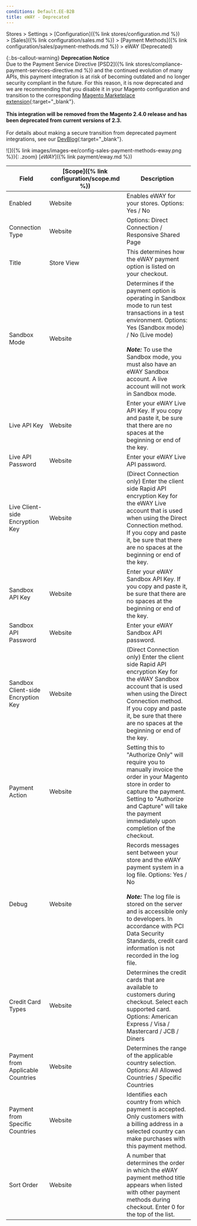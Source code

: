 ```yaml
---
conditions: Default.EE-B2B
title: eWAY - Deprecated
---
```


Stores > Settings > [Configuration]({% link stores/configuration.md %}) > [Sales]({% link configuration/sales.md %}) > [Payment Methods]({% link configuration/sales/payment-methods.md %}) > eWAY (Deprecated)

{:.bs-callout-warning}
**Deprecation Notice** <br/>
Due to the Payment Service Directive [PSD2]({% link stores/compliance-payment-services-directive.md %}) and the continued evolution of many APIs, this payment integration is at risk of becoming outdated and no longer security compliant in the future. For this reason, it is now deprecated and we are recommending that you disable it in your Magento configuration and transition to the corresponding [Magento Marketplace extension](https://marketplace.magento.com/catalogsearch/result/?q=eway){:target="_blank"}.<br/><br/>
**This integration will be removed from the Magento 2.4.0 release and has been deprecated from current versions of 2.3.**<br/><br/>
For details about making a secure transition from deprecated payment integrations, see our [DevBlog](https://community.magento.com/t5/Magento-DevBlog/bg-p/devblog){:target="_blank"}.

![]({% link images/images-ee/config-sales-payment-methods-eway.png %}){: .zoom}
[_eWAY_]({% link payment/eway.md %})

|Field|[Scope]({% link configuration/scope.md %})|Description|
|--- |--- |--- |
|Enabled|Website|Enables eWAY for your stores. Options: Yes / No|
|Connection Type|Website|Options: Direct Connection / Responsive Shared Page|
|Title|Store View|This determines how the eWAY payment option is listed on your checkout.|
|Sandbox Mode|Website|Determines if the payment option is operating in Sandbox mode to run test transactions in a test environment. Options: Yes (Sandbox mode) / No (Live mode) <br/><br/>**_Note:_** To use the Sandbox mode, you must also have an eWAY Sandbox account. A live account will not work in Sandbox mode.|
|Live API Key|Website|Enter your eWAY Live API Key. If you copy and paste it, be sure that there are no spaces at the beginning or end of the key.|
|Live API Password|Website|Enter your eWAY Live API password.|
|Live Client-side Encryption Key|Website|(Direct Connection only) Enter the client side Rapid API encryption Key for the eWAY Live account that is used when using the Direct Connection method. If you copy and paste it, be sure that there are no spaces at the beginning or end of the key.|
|Sandbox API Key|Website|Enter your eWAY Sandbox API Key. If you copy and paste it, be sure that there are no spaces at the beginning or end of the key.|
|Sandbox API Password|Website|Enter your eWAY Sandbox API password.|
|Sandbox Client-side Encryption Key|Website|(Direct Connection only) Enter the client side Rapid API encryption Key for the eWAY Sandbox account that is used when using the Direct Connection method. If you copy and paste it, be sure that there are no spaces at the beginning or end of the key.|
|Payment Action|Website|Setting this to "Authorize Only" will require you to manually invoice the order in your Magento store in order to capture the payment. Setting to "Authorize and Capture" will take the payment immediately upon completion of the checkout.|
|Debug|Website|Records messages sent between your store and the eWAY payment system in a log file. Options: Yes / No <br/><br/>**_Note:_** The log file is stored on the server and is accessible only to developers. In accordance with PCI Data Security Standards, credit card information is not recorded in the log file.|
|Credit Card Types|Website|Determines the credit cards that are available to customers during checkout. Select each supported card. Options: American Express / Visa / Mastercard / JCB / Diners|
|Payment from Applicable Countries|Website|Determines the range of the applicable country selection. Options: All Allowed Countries / Specific Countries|
|Payment from Specific Countries|Website|Identifies each country from which payment is accepted. Only customers with a billing address in a selected country can make purchases with this payment method.|
|Sort Order|Website|A number that determines the order in which the eWAY payment method title appears when listed with other payment methods during checkout. Enter 0 for the top of the list.|
